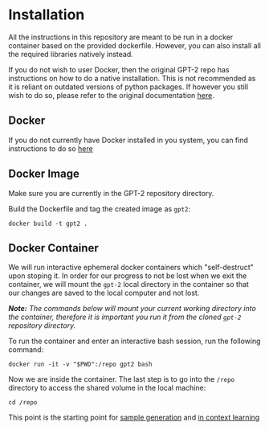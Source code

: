 # Installation

All the instructions in this repository are meant to be run in a docker container based on the provided dockerfile. However, you can also install all the required libraries natively instead.

If you do not wish to user Docker, then the original GPT-2 repo has instructions on how to do a native installation. This is not recommended as it is reliant on outdated versions of python packages. If however you still wish to do so, please refer to the original documentation [here](https://github.com/openai/gpt-2/blob/master/DEVELOPERS.md).


## Docker

If you do not currently have Docker installed in you system, you can find instructions to do so [here](https://docs.docker.com/get-docker/)

## Docker Image

Make sure you are currently in the GPT-2 repository directory.

Build the Dockerfile and tag the created image as `gpt2`:

```
docker build -t gpt2 .
```

## Docker Container

We will run interactive ephemeral docker containers which "self-destruct" upon stoping it. In order for our progress to not be lost when we exit the container, we will mount the `gpt-2` local directory in the container so that our changes are saved to the local computer and not lost.

*__Note:__ The commands below will mount your current working directory into the container, therefore it is important you run it from the cloned `gpt-2` repository directory.*

To run the container and enter an interactive bash session, run the following command:

```
docker run -it -v "$PWD":/repo gpt2 bash
```

Now we are inside the container. The last step is to go into the `/repo` directory to access the shared volume in the local machine:

```
cd /repo
```

This point is the starting point for [sample generation](./SAMPLEGENERATION.md) and [in context learning](./INCONTEXTLEARNING.md)
